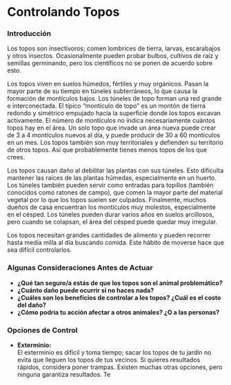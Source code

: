 # Controlando Topos

### Introducción

Los topos son insectívoros; comen lombrices de tierra, larvas, escarabajos y otros insectos. Ocasionalmente pueden probar bulbos, cultivos de raíz y semillas germinando, pero los científicos no se ponen de acuerdo sobre esto.

Los topos viven en suelos húmedos, fértiles y muy orgánicos. Pasan la mayor parte de su tiempo en túneles subterráneos, lo que causa la formación de montículos bajos. Los túneles de topo forman una red grande e interconectada. El típico “montículo de topo” es un montón de tierra redondo y simétrico empujado hacia la superficie donde los topos excavan activamente. El número de montículos no indica necesariamente cuántos topos hay en el área. Un solo topo que invade un área nueva puede crear de 3 a 4 montículos nuevos al día, y puede producir de 30 a 60 montículos en un mes. Los topos también son muy territoriales y defienden su territorio de otros topos. Así que probablemente tienes menos topos de los que crees.

Los topos causan daño al debilitar las plantas con sus túneles. Esto dificulta mantener las raíces de las plantas húmedas, especialmente en un huerto. Los túneles también pueden servir como entradas para topillos (también conocidos como ratones de campo), que comen la mayor parte del material vegetal por lo que los topos suelen ser culpados. Finalmente, muchos dueños de casa encuentran los montículos muy molestos, especialmente en el césped. Los túneles pueden durar varios años en suelos arcillosos, pero cuando se colapsan, el área del césped puede quedar muy irregular.

Los topos necesitan grandes cantidades de alimento y pueden recorrer hasta media milla al día buscando comida. Este hábito de moverse hace que sea difícil controlarlos.

### Algunas Consideraciones Antes de Actuar

- **¿Qué tan seguro/a estás de que los topos son el animal problemático?**
- **¿Cuánto daño puede ocurrir si no haces nada?**
- **¿Cuáles son los beneficios de controlar a los topos? ¿Cuál es el costo del daño?**
- **¿Cómo podría tu acción afectar a otros animales? ¿O a las personas?**

### Opciones de Control

- **Exterminio:**  
  El exterminio es difícil y toma tiempo; sacar los topos de tu jardín no evita que lleguen los topos de tus vecinos. Si quieres resultados rápidos, considera poner trampas. Existen muchas otras opciones, pero ninguna garantiza resultados. Te
